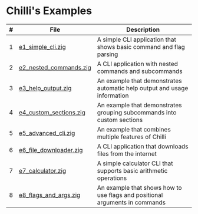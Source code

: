 # Chilli's Examples

| **#** | **File**                                         | **Description**                                                             |
|-------|--------------------------------------------------|-----------------------------------------------------------------------------|
| 1     | [e1_simple_cli.zig](e1_simple_cli.zig)           | A simple CLI application that shows basic command and flag parsing          |
| 2     | [e2_nested_commands.zig](e2_nested_commands.zig) | A CLI application with nested commands and subcommands                      |
| 3     | [e3_help_output.zig](e3_help_output.zig)         | An example that demonstrates automatic help output and usage information    |
| 4     | [e4_custom_sections.zig](e4_custom_sections.zig) | An example that demonstrates grouping subcommands into custom sections      |
| 5     | [e5_advanced_cli.zig](e5_advanced_cli.zig)       | An example that combines multiple features of Chilli                        |
| 6     | [e6_file_downloader.zig](e6_file_downloader.zig) | A CLI application that downloads files from the internet                    |
| 7     | [e7_calculator.zig](e7_calculator.zig)           | A simple calculator CLI that supports basic arithmetic operations           |
| 8     | [e8_flags_and_args.zig](e8_flags_and_args.zig)   | An example that shows how to use flags and positional arguments in commands |
